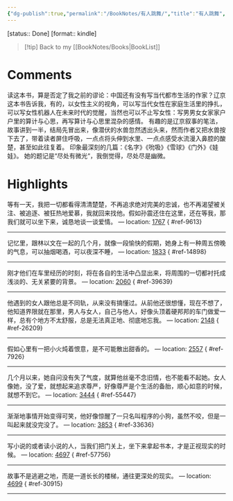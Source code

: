 ```yaml
---
{"dg-publish":true,"permalink":"/BookNotes/有人跳舞/","title":"有人跳舞","noteIcon":""}
---
```


[status:: Done]
[format:: kindle]

>[!tip] Back to my [[BookNotes/Books\|BookList]]

# Comments
读这本书，算是否定了我之前的谬论：中国还有没有写当代都市生活的作家？辽京这本书告诉我，有的，以女性主义的视角，可以写当代女性在家庭生活里的挣扎，可以写女性机器人在未来时代的觉醒，当然也可以不止写女性：写男男女女家家户户里的算计与心思，再写算计与心思里混杂的感情。
有趣的是辽京叙事的笔法，故事讲到一半，结局先冒出来，像潜伏的水兽忽然透出头来，然而作者又把水兽按下去了，带着读者屏住呼吸，一点点将头伸到水里、一点点感受水流漫入鼻腔的酸楚，甚至如此往复着。
印象最深刻的几篇：《名字》《吮吸》《雪球》《门外》《娃娃》。
她的题记是“尽处有微光“，我倒觉得，尽处尽是幽微。

# Highlights

等有一天，我把一切都看得清清楚楚，不再追求绝对完美的忠诚，也不再渴望被关注、被追逐、被狂热地爱慕，我就回来找他。假如孙震还住在这里，还在等我，那我们就可以坐下来，诚恳地谈一谈爱情。 — location: [1767]()
{ #ref-9613}


---
记忆里，跟林以文在一起的几个月，就像一段愉快的假期，她身上有一种周五傍晚的气息，可以抽烟喝酒，可以夜深不睡， — location: [1833]()
{ #ref-14898}


---
刚才他们在车里经历的时刻，将在各自的生活中凸显出来，将周围的一切都衬托成浅淡的、无关紧要的背景。 — location: [2060]()
{ #ref-39639}


---
他遇到的女人跟他总是不同轨，从来没有搞懂过。从前他还很想懂，现在不想了，他知道界限就在那里，男人与女人，自己与他人，好像头顶着硬邦邦的车门做爱一样，总有个地方不太舒服，总是无法真正地、彻底地忘我。 — location: [2148]()
{ #ref-26209}


---
假如心里有一把小火炖着恨意，是不可能散出甜香的。 — location: [2557]()
{ #ref-7926}


---
几个月以来，她自问没有失了气度，就算他丝毫不念旧情，也不能看不起她。女人像她，没了爱，就想起来追求尊严，好像尊严是个生活的备胎，顺心如意的时候，就想不到它。 — location: [3444]()
{ #ref-55447}


---
渐渐地事情开始变得可笑，他好像惊醒了一只名叫程序的小狗，虽然不咬，但是一叫起来就没完没了。 — location: [3853]()
{ #ref-33636}


---
写小说的或者读小说的人，当我们把门关上，坐下来拿起书本，才是正视现实的时候。 — location: [4697]()
{ #ref-57756}


---
故事不是逃避之地，而是一道长长的楼梯，通往更深处的现实。 — location: [4699]()
{ #ref-30915}


---
